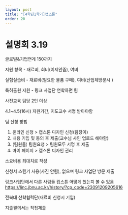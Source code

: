 ```yaml
---
layout: post
title: "[4학년1학기]캡스톤"
order: 20
---
```


# 설명회 3.19

글로벌&기업연계 150까지

지원 항목 - 재료비, 회비(이제안줌), 여비

실험실습비 - 재료비(필요한 물품 구매), 여비(산업체방문시 )

특허출원 지원 - 링크 사업단 연학하면 됨

사전교육 팀당 2인 이상

4.1~4.5(16시) 지원기간, 지도교수 서명 받아야함

팀 신청 방법
1. 온라인 신청 > 캡스톤 디자인 신청(팀장이)
2. 내용 기입 및 동의 후 제출(교수님 사인 업로드 해야함)
3. (팀원들) 팀원요청 > 팀원모두 서명 후 제출
4. 마이 페이지 > 캡스톤 디자인 관리

소요비용 최대치로 작성

신청서 스캔기 사용(사진 안됨), 없으며 링크 사업단 방문 제출

링크사업단에서 다른 사람들 캡스톤 어떻게 했는지 볼 수 있음
https://linc.jbnu.ac.kr/history/?cp_code=23091209205616


전북대 산학협력단(재료비 신청시 기입)


지출결의서는 직접제출